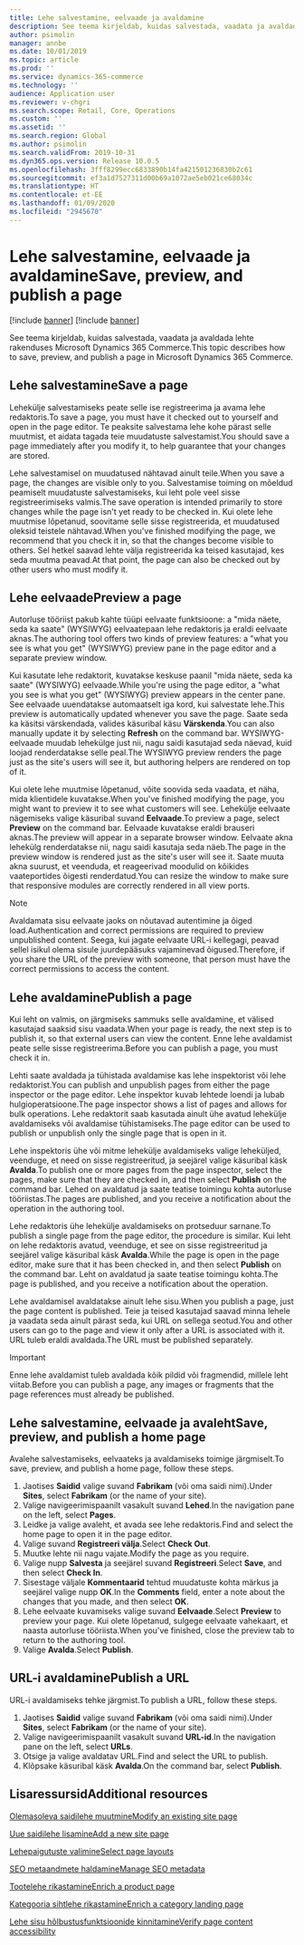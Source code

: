 ```yaml
---
title: Lehe salvestamine, eelvaade ja avaldamine
description: See teema kirjeldab, kuidas salvestada, vaadata ja avaldada lehte rakenduses Microsoft Dynamics 365 Commerce.
author: psimolin
manager: annbe
ms.date: 10/01/2019
ms.topic: article
ms.prod: ''
ms.service: dynamics-365-commerce
ms.technology: ''
audience: Application user
ms.reviewer: v-chgri
ms.search.scope: Retail, Core, Operations
ms.custom: ''
ms.assetid: ''
ms.search.region: Global
ms.author: psimolin
ms.search.validFrom: 2019-10-31
ms.dyn365.ops.version: Release 10.0.5
ms.openlocfilehash: 3fff8299ecc6833890b14fa421501236830b2c61
ms.sourcegitcommit: ef3a1d7527311d00b69a1072ae5eb021ce68034c
ms.translationtype: HT
ms.contentlocale: et-EE
ms.lasthandoff: 01/09/2020
ms.locfileid: "2945670"
---
```

# <a name="save-preview-and-publish-a-page"></a><span data-ttu-id="a66e7-103">Lehe salvestamine, eelvaade ja avaldamine</span><span class="sxs-lookup"><span data-stu-id="a66e7-103">Save, preview, and publish a page</span></span>

[!include [banner](includes/preview-banner.md)]
[!include [banner](includes/banner.md)]

<span data-ttu-id="a66e7-104">See teema kirjeldab, kuidas salvestada, vaadata ja avaldada lehte rakenduses Microsoft Dynamics 365 Commerce.</span><span class="sxs-lookup"><span data-stu-id="a66e7-104">This topic describes how to save, preview, and publish a page in Microsoft Dynamics 365 Commerce.</span></span>

## <a name="save-a-page"></a><span data-ttu-id="a66e7-105">Lehe salvestamine</span><span class="sxs-lookup"><span data-stu-id="a66e7-105">Save a page</span></span>

<span data-ttu-id="a66e7-106">Lehekülje salvestamiseks peate selle ise registreerima ja avama lehe redaktoris.</span><span class="sxs-lookup"><span data-stu-id="a66e7-106">To save a page, you must have it checked out to yourself and open in the page editor.</span></span> <span data-ttu-id="a66e7-107">Te peaksite salvestama lehe kohe pärast selle muutmist, et aidata tagada teie muudatuste salvestamist.</span><span class="sxs-lookup"><span data-stu-id="a66e7-107">You should save a page immediately after you modify it, to help guarantee that your changes are stored.</span></span>

<span data-ttu-id="a66e7-108">Lehe salvestamisel on muudatused nähtavad ainult teile.</span><span class="sxs-lookup"><span data-stu-id="a66e7-108">When you save a page, the changes are visible only to you.</span></span> <span data-ttu-id="a66e7-109">Salvestamise toiming on mõeldud peamiselt muudatuste salvestamiseks, kui leht pole veel sisse registreerimiseks valmis.</span><span class="sxs-lookup"><span data-stu-id="a66e7-109">The save operation is intended primarily to store changes while the page isn't yet ready to be checked in.</span></span> <span data-ttu-id="a66e7-110">Kui olete lehe muutmise lõpetanud, soovitame selle sisse registreerida, et muudatused oleksid teistele nähtavad.</span><span class="sxs-lookup"><span data-stu-id="a66e7-110">When you've finished modifying the page, we recommend that you check it in, so that the changes become visible to others.</span></span> <span data-ttu-id="a66e7-111">Sel hetkel saavad lehte välja registreerida ka teised kasutajad, kes seda muutma peavad.</span><span class="sxs-lookup"><span data-stu-id="a66e7-111">At that point, the page can also be checked out by other users who must modify it.</span></span>

## <a name="preview-a-page"></a><span data-ttu-id="a66e7-112">Lehe eelvaade</span><span class="sxs-lookup"><span data-stu-id="a66e7-112">Preview a page</span></span>

<span data-ttu-id="a66e7-113">Autorluse tööriist pakub kahte tüüpi eelvaate funktsioone: a "mida näete, seda ka saate" (WYSIWYG) eelvaatepaan lehe redaktoris ja eraldi eelvaate aknas.</span><span class="sxs-lookup"><span data-stu-id="a66e7-113">The authoring tool offers two kinds of preview features: a "what you see is what you get" (WYSIWYG) preview pane in the page editor and a separate preview window.</span></span>

<span data-ttu-id="a66e7-114">Kui kasutate lehe redaktorit, kuvatakse keskuse paanil "mida näete, seda ka saate" (WYSIWYG) eelvaade.</span><span class="sxs-lookup"><span data-stu-id="a66e7-114">While you're using the page editor, a "what you see is what you get" (WYSIWYG) preview appears in the center pane.</span></span> <span data-ttu-id="a66e7-115">See eelvaade uuendatakse automaatselt iga kord, kui salvestate lehe.</span><span class="sxs-lookup"><span data-stu-id="a66e7-115">This preview is automatically updated whenever you save the page.</span></span> <span data-ttu-id="a66e7-116">Saate seda ka käsitsi värskendada, valides käsuribal käsu **Värskenda**.</span><span class="sxs-lookup"><span data-stu-id="a66e7-116">You can also manually update it by selecting **Refresh** on the command bar.</span></span> <span data-ttu-id="a66e7-117">WYSIWYG-eelvaade muudab lehekülge just nii, nagu saidi kasutajad seda näevad, kuid loojad renderdatakse selle peal.</span><span class="sxs-lookup"><span data-stu-id="a66e7-117">The WYSIWYG preview renders the page just as the site's users will see it, but authoring helpers are rendered on top of it.</span></span>

<span data-ttu-id="a66e7-118">Kui olete lehe muutmise lõpetanud, võite soovida seda vaadata, et näha, mida klientidele kuvatakse.</span><span class="sxs-lookup"><span data-stu-id="a66e7-118">When you've finished modifying the page, you might want to preview it to see what customers will see.</span></span> <span data-ttu-id="a66e7-119">Lehekülje eelvaate nägemiseks valige käsuribal suvand **Eelvaade**.</span><span class="sxs-lookup"><span data-stu-id="a66e7-119">To preview a page, select **Preview** on the command bar.</span></span> <span data-ttu-id="a66e7-120">Eelvaade kuvatakse eraldi brauseri aknas.</span><span class="sxs-lookup"><span data-stu-id="a66e7-120">The preview will appear in a separate browser window.</span></span> <span data-ttu-id="a66e7-121">Eelvaate akna lehekülg renderdatakse nii, nagu saidi kasutaja seda näeb.</span><span class="sxs-lookup"><span data-stu-id="a66e7-121">The page in the preview window is rendered just as the site's user will see it.</span></span> <span data-ttu-id="a66e7-122">Saate muuta akna suurust, et veenduda, et reageerivad moodulid on kõikides vaateportides õigesti renderdatud.</span><span class="sxs-lookup"><span data-stu-id="a66e7-122">You can resize the window to make sure that responsive modules are correctly rendered in all view ports.</span></span>

> [!NOTE]
> <span data-ttu-id="a66e7-123">Avaldamata sisu eelvaate jaoks on nõutavad autentimine ja õiged load.</span><span class="sxs-lookup"><span data-stu-id="a66e7-123">Authentication and correct permissions are required to preview unpublished content.</span></span> <span data-ttu-id="a66e7-124">Seega, kui jagate eelvaate URL-i kellegagi, peavad sellel isikul olema sisule juurdepääsuks vajaminevad õigused.</span><span class="sxs-lookup"><span data-stu-id="a66e7-124">Therefore, if you share the URL of the preview with someone, that person must have the correct permissions to access the content.</span></span>

## <a name="publish-a-page"></a><span data-ttu-id="a66e7-125">Lehe avaldamine</span><span class="sxs-lookup"><span data-stu-id="a66e7-125">Publish a page</span></span>

<span data-ttu-id="a66e7-126">Kui leht on valmis, on järgmiseks sammuks selle avaldamine, et välised kasutajad saaksid sisu vaadata.</span><span class="sxs-lookup"><span data-stu-id="a66e7-126">When your page is ready, the next step is to publish it, so that external users can view the content.</span></span> <span data-ttu-id="a66e7-127">Enne lehe avaldamist peate selle sisse registreerima.</span><span class="sxs-lookup"><span data-stu-id="a66e7-127">Before you can publish a page, you must check it in.</span></span>

<span data-ttu-id="a66e7-128">Lehti saate avaldada ja tühistada avaldamise kas lehe inspektorist või lehe redaktorist.</span><span class="sxs-lookup"><span data-stu-id="a66e7-128">You can publish and unpublish pages from either the page inspector or the page editor.</span></span> <span data-ttu-id="a66e7-129">Lehe inspektor kuvab lehtede loendi ja lubab hulgioperatsioone.</span><span class="sxs-lookup"><span data-stu-id="a66e7-129">The page inspector shows a list of pages and allows for bulk operations.</span></span> <span data-ttu-id="a66e7-130">Lehe redaktorit saab kasutada ainult ühe avatud lehekülje avaldamiseks või avaldamise tühistamiseks.</span><span class="sxs-lookup"><span data-stu-id="a66e7-130">The page editor can be used to publish or unpublish only the single page that is open in it.</span></span>

<span data-ttu-id="a66e7-131">Lehe inspektoris ühe või mitme lehekülje avaldamiseks valige leheküljed, veenduge, et need on sisse registreeritud, ja seejärel valige käsuribal käsk **Avalda**.</span><span class="sxs-lookup"><span data-stu-id="a66e7-131">To publish one or more pages from the page inspector, select the pages, make sure that they are checked in, and then select **Publish** on the command bar.</span></span> <span data-ttu-id="a66e7-132">Lehed on avaldatud ja saate teatise toimingu kohta autorluse tööriistas.</span><span class="sxs-lookup"><span data-stu-id="a66e7-132">The pages are published, and you receive a notification about the operation in the authoring tool.</span></span>

<span data-ttu-id="a66e7-133">Lehe redaktoris ühe lehekülje avaldamiseks on protseduur sarnane.</span><span class="sxs-lookup"><span data-stu-id="a66e7-133">To publish a single page from the page editor, the procedure is similar.</span></span> <span data-ttu-id="a66e7-134">Kui leht on lehe redaktoris avatud, veenduge, et see on sisse registreeritud ja seejärel valige käsuribal käsk **Avalda**.</span><span class="sxs-lookup"><span data-stu-id="a66e7-134">While the page is open in the page editor, make sure that it has been checked in, and then select **Publish** on the command bar.</span></span> <span data-ttu-id="a66e7-135">Leht on avaldatud ja saate teatise toimingu kohta.</span><span class="sxs-lookup"><span data-stu-id="a66e7-135">The page is published, and you receive a notification about the operation.</span></span>

<span data-ttu-id="a66e7-136">Lehe avaldamisel avaldatakse ainult lehe sisu.</span><span class="sxs-lookup"><span data-stu-id="a66e7-136">When you publish a page, just the page content is published.</span></span> <span data-ttu-id="a66e7-137">Teie ja teised kasutajad saavad minna lehele ja vaadata seda ainult pärast seda, kui URL on sellega seotud.</span><span class="sxs-lookup"><span data-stu-id="a66e7-137">You and other users can go to the page and view it only after a URL is associated with it.</span></span> <span data-ttu-id="a66e7-138">URL tuleb eraldi avaldada.</span><span class="sxs-lookup"><span data-stu-id="a66e7-138">The URL must be published separately.</span></span>

> [!IMPORTANT]
> <span data-ttu-id="a66e7-139">Enne lehe avaldamist tuleb avaldada kõik pildid või fragmendid, millele leht viitab.</span><span class="sxs-lookup"><span data-stu-id="a66e7-139">Before you can publish a page, any images or fragments that the page references must already be published.</span></span>

## <a name="save-preview-and-publish-a-home-page"></a><span data-ttu-id="a66e7-140">Lehe salvestamine, eelvaade ja avaleht</span><span class="sxs-lookup"><span data-stu-id="a66e7-140">Save, preview, and publish a home page</span></span>

<span data-ttu-id="a66e7-141">Avalehe salvestamiseks, eelvaateks ja avaldamiseks toimige järgmiselt.</span><span class="sxs-lookup"><span data-stu-id="a66e7-141">To save, preview, and publish a home page, follow these steps.</span></span>

1. <span data-ttu-id="a66e7-142">Jaotises **Saidid** valige suvand **Fabrikam** (või oma saidi nimi).</span><span class="sxs-lookup"><span data-stu-id="a66e7-142">Under **Sites**, select **Fabrikam** (or the name of your site).</span></span>
1. <span data-ttu-id="a66e7-143">Valige navigeerimispaanilt vasakult suvand **Lehed**.</span><span class="sxs-lookup"><span data-stu-id="a66e7-143">In the navigation pane on the left, select **Pages**.</span></span>
1. <span data-ttu-id="a66e7-144">Leidke ja valige avaleht, et avada see lehe redaktoris.</span><span class="sxs-lookup"><span data-stu-id="a66e7-144">Find and select the home page to open it in the page editor.</span></span>
1. <span data-ttu-id="a66e7-145">Valige suvand **Registreeri välja**.</span><span class="sxs-lookup"><span data-stu-id="a66e7-145">Select **Check Out**.</span></span>
1. <span data-ttu-id="a66e7-146">Muutke lehte nii nagu vajate.</span><span class="sxs-lookup"><span data-stu-id="a66e7-146">Modify the page as you require.</span></span>
1. <span data-ttu-id="a66e7-147">Valige nupp **Salvesta** ja seejärel suvand **Registreeri**.</span><span class="sxs-lookup"><span data-stu-id="a66e7-147">Select **Save**, and then select **Check In**.</span></span>
1. <span data-ttu-id="a66e7-148">Sisestage väljale **Kommentaarid** tehtud muudatuste kohta märkus ja seejärel valige nupp **OK**.</span><span class="sxs-lookup"><span data-stu-id="a66e7-148">In the **Comments** field, enter a note about the changes that you made, and then select **OK**.</span></span>
1. <span data-ttu-id="a66e7-149">Lehe eelvaate kuvamiseks valige suvand **Eelvaade**.</span><span class="sxs-lookup"><span data-stu-id="a66e7-149">Select **Preview** to preview your page.</span></span> <span data-ttu-id="a66e7-150">Kui olete lõpetanud, sulgege eelvaate vahekaart, et naasta autorluse tööriista.</span><span class="sxs-lookup"><span data-stu-id="a66e7-150">When you've finished, close the preview tab to return to the authoring tool.</span></span>
1. <span data-ttu-id="a66e7-151">Valige **Avalda**.</span><span class="sxs-lookup"><span data-stu-id="a66e7-151">Select **Publish**.</span></span>

## <a name="publish-a-url"></a><span data-ttu-id="a66e7-152">URL-i avaldamine</span><span class="sxs-lookup"><span data-stu-id="a66e7-152">Publish a URL</span></span>

<span data-ttu-id="a66e7-153">URL-i avaldamiseks tehke järgmist.</span><span class="sxs-lookup"><span data-stu-id="a66e7-153">To publish a URL, follow these steps.</span></span>

1. <span data-ttu-id="a66e7-154">Jaotises **Saidid** valige suvand **Fabrikam** (või oma saidi nimi).</span><span class="sxs-lookup"><span data-stu-id="a66e7-154">Under **Sites**, select **Fabrikam** (or the name of your site).</span></span>
1. <span data-ttu-id="a66e7-155">Valige navigeerimispaanilt vasakult suvand **URL-id**.</span><span class="sxs-lookup"><span data-stu-id="a66e7-155">In the navigation pane on the left, select **URLs**.</span></span>
1. <span data-ttu-id="a66e7-156">Otsige ja valige avaldatav URL.</span><span class="sxs-lookup"><span data-stu-id="a66e7-156">Find and select the URL to publish.</span></span>
1. <span data-ttu-id="a66e7-157">Klõpsake käsuribal käsk **Avalda**.</span><span class="sxs-lookup"><span data-stu-id="a66e7-157">On the command bar, select **Publish**.</span></span>

## <a name="additional-resources"></a><span data-ttu-id="a66e7-158">Lisaressursid</span><span class="sxs-lookup"><span data-stu-id="a66e7-158">Additional resources</span></span>

[<span data-ttu-id="a66e7-159">Olemasoleva saidilehe muutmine</span><span class="sxs-lookup"><span data-stu-id="a66e7-159">Modify an existing site page</span></span>](modify-existing-page.md)

[<span data-ttu-id="a66e7-160">Uue saidilehe lisamine</span><span class="sxs-lookup"><span data-stu-id="a66e7-160">Add a new site page</span></span>](add-new-page.md)

[<span data-ttu-id="a66e7-161">Lehepaigutuste valimine</span><span class="sxs-lookup"><span data-stu-id="a66e7-161">Select page layouts</span></span>](select-page-layouts.md)

[<span data-ttu-id="a66e7-162">SEO metaandmete haldamine</span><span class="sxs-lookup"><span data-stu-id="a66e7-162">Manage SEO metadata</span></span>](manage-seo-metadata.md)

[<span data-ttu-id="a66e7-163">Tootelehe rikastamine</span><span class="sxs-lookup"><span data-stu-id="a66e7-163">Enrich a product page</span></span>](enrich-product-page.md)

[<span data-ttu-id="a66e7-164">Kategooria sihtlehe rikastamine</span><span class="sxs-lookup"><span data-stu-id="a66e7-164">Enrich a category landing page</span></span>](enrich-category-page.md)

[<span data-ttu-id="a66e7-165">Lehe sisu hõlbustusfunktsioonide kinnitamine</span><span class="sxs-lookup"><span data-stu-id="a66e7-165">Verify page content accessibility</span></span>](verify-accessibility.md)
